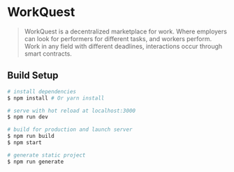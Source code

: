 # WorkQuest 

> WorkQuest is a decentralized marketplace for work. Where employers can look for performers for different tasks, and workers perform. Work in any field with different deadlines, interactions occur through smart contracts.

## Build Setup

``` bash
# install dependencies
$ npm install # Or yarn install

# serve with hot reload at localhost:3000
$ npm run dev

# build for production and launch server
$ npm run build
$ npm start

# generate static project
$ npm run generate
```

